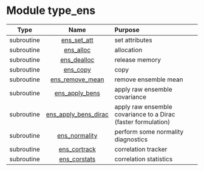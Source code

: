 # Module type_ens

| Type | Name | Purpose |
| :--: | :--: | :---------- |
| subroutine | [ens_set_att](https://github.com/JCSDA/saber/tree/develop/src/saber/bump/type_ens.F90#L60) | set attributes |
| subroutine | [ens_alloc](https://github.com/JCSDA/saber/tree/develop/src/saber/bump/type_ens.F90#L80) | allocation |
| subroutine | [ens_dealloc](https://github.com/JCSDA/saber/tree/develop/src/saber/bump/type_ens.F90#L113) | release memory |
| subroutine | [ens_copy](https://github.com/JCSDA/saber/tree/develop/src/saber/bump/type_ens.F90#L144) | copy |
| subroutine | [ens_remove_mean](https://github.com/JCSDA/saber/tree/develop/src/saber/bump/type_ens.F90#L177) | remove ensemble mean |
| subroutine | [ens_apply_bens](https://github.com/JCSDA/saber/tree/develop/src/saber/bump/type_ens.F90#L212) | apply raw ensemble covariance |
| subroutine | [ens_apply_bens_dirac](https://github.com/JCSDA/saber/tree/develop/src/saber/bump/type_ens.F90#L276) | apply raw ensemble covariance to a Dirac (faster formulation) |
| subroutine | [ens_normality](https://github.com/JCSDA/saber/tree/develop/src/saber/bump/type_ens.F90#L329) | perform some normality diagnostics |
| subroutine | [ens_cortrack](https://github.com/JCSDA/saber/tree/develop/src/saber/bump/type_ens.F90#L498) | correlation tracker |
| subroutine | [ens_corstats](https://github.com/JCSDA/saber/tree/develop/src/saber/bump/type_ens.F90#L793) | correlation statistics |
